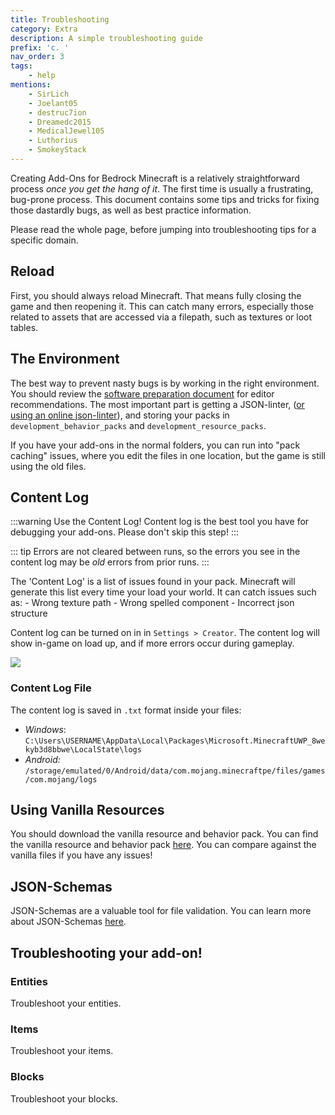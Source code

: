```yaml
---
title: Troubleshooting
category: Extra
description: A simple troubleshooting guide
prefix: 'c. '
nav_order: 3
tags:
    - help
mentions:
    - SirLich
    - Joelant05
    - destruc7ion
    - Dreamedc2015
    - MedicalJewel105
    - Luthorius
    - SmokeyStack
---
```


Creating Add-Ons for Bedrock Minecraft is a relatively straightforward process _once you get the hang of it_. The first time is usually a frustrating, bug-prone process. This document contains some tips and tricks for fixing those dastardly bugs, as well as best practice information.

Please read the whole page, before jumping into troubleshooting tips for a specific domain.

## Reload

First, you should always reload Minecraft. That means fully closing the game and then reopening it. This can catch many errors, especially those related to assets that are accessed via a filepath, such as textures or loot tables.

## The Environment

The best way to prevent nasty bugs is by working in the right environment. You should review the [software preparation document](/guide/software-preparation) for editor recommendations. The most important part is getting a JSON-linter, ([or using an online json-linter](https://jsonlint.com/)), and storing your packs in `development_behavior_packs` and `development_resource_packs`.

If you have your add-ons in the normal folders, you can run into "pack caching" issues, where you edit the files in one location, but the game is still using the old files.

## Content Log

:::warning Use the Content Log!
Content log is the best tool you have for debugging your add-ons. Please don't skip this step!
:::

::: tip
Errors are not cleared between runs, so the errors you see in the content log may be _old_ errors from prior runs.
:::

The 'Content Log' is a list of issues found in your pack. Minecraft will generate this list every time your load your world. It can catch issues such as:
    - Wrong texture path
    - Wrong spelled component
    - Incorrect json structure

Content log can be turned on in in `Settings > Creator`. The content log will show in-game on load up, and if more errors occur during gameplay.

![](/assets/images/guide/content_log.png)


### Content Log File

The content log is saved in `.txt` format inside your files:

- *Windows*: `C:\Users\USERNAME\AppData\Local\Packages\Microsoft.MinecraftUWP_8wekyb3d8bbwe\LocalState\logs`
- *Android:* `/storage/emulated/0/Android/data/com.mojang.minecraftpe/files/games/com.mojang/logs`


## Using Vanilla Resources

You should download the vanilla resource and behavior pack. You can find the vanilla resource and behavior pack [here](https://www.minecraft.net/en-us/addons/). You can compare against the vanilla files if you have any issues!

## JSON-Schemas

JSON-Schemas are a valuable tool for file validation. You can learn more about JSON-Schemas [here](/meta/using-schemas).

## Troubleshooting your add-on!

### Entities

<BButton link="/entities/troubleshooting-entities"> Troubleshoot your entities.</BButton>

### Items

<BButton link="/items/troubleshooting-items"> Troubleshoot your items.</BButton>

### Blocks

<BButton link="/blocks/troubleshooting-blocks"> Troubleshoot your blocks.</BButton>
